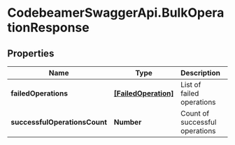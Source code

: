 # CodebeamerSwaggerApi.BulkOperationResponse

## Properties
Name | Type | Description | Notes
------------ | ------------- | ------------- | -------------
**failedOperations** | [**[FailedOperation]**](FailedOperation.md) | List of failed operations | [optional] 
**successfulOperationsCount** | **Number** | Count of successful operations | [optional] 
